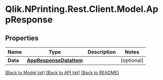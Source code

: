 # Qlik.NPrinting.Rest.Client.Model.AppResponse
## Properties

Name | Type | Description | Notes
------------ | ------------- | ------------- | -------------
**Data** | [**AppResponseDataItem**](AppResponseDataItem.md) |  | [optional] 

[[Back to Model list]](../README.md#documentation-for-models) [[Back to API list]](../README.md#documentation-for-api-endpoints) [[Back to README]](../README.md)

